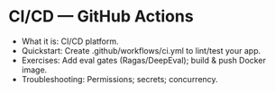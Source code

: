 # CI/CD — GitHub Actions

- What it is: CI/CD platform.
- Quickstart: Create .github/workflows/ci.yml to lint/test your app.
- Exercises: Add eval gates (Ragas/DeepEval); build & push Docker image.
- Troubleshooting: Permissions; secrets; concurrency.
